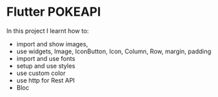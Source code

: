 # Flutter POKEAPI
In this project I learnt how to:
- import and show images, 
- use widgets, Image, IconButton, Icon, Column, Row, margin, padding
- import and use fonts
- setup and use styles
- use custom color
- use http for Rest API
- Bloc  

